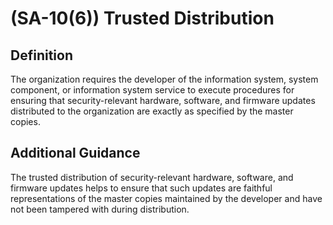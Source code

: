 
# (SA-10(6)) Trusted Distribution

## Definition

The organization requires the developer of the information system, system component, or information system service to execute procedures for ensuring that security-relevant hardware, software, and firmware updates distributed to the organization are exactly as specified by the master copies.

## Additional Guidance

The trusted distribution of security-relevant hardware, software, and firmware updates helps to ensure that such updates are faithful representations of the master copies maintained by the developer and have not been tampered with during distribution.

